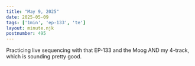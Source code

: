 ```yaml
---
title: "May 9, 2025"
date: 2025-05-09
tags: ['1min', 'ep-133', 'te']
layout: minute.njk
postnumber: 495
---
```

Practicing live sequencing with that EP-133 and the Moog AND my 4-track, which is sounding pretty good. 